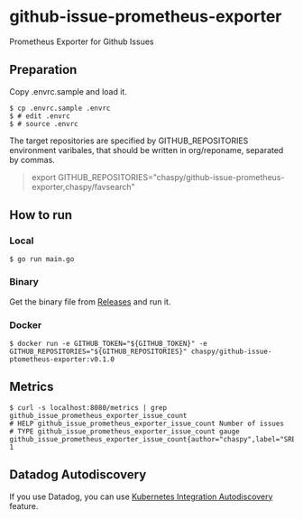 # github-issue-prometheus-exporter
Prometheus Exporter for Github Issues

## Preparation

Copy .envrc.sample and load it.

```
$ cp .envrc.sample .envrc
$ # edit .envrc
$ # source .envrc
```

The target repositories are specified by GITHUB_REPOSITORIES environment varibales, that should be written in org/reponame, separated by commas.

>export GITHUB_REPOSITORIES="chaspy/github-issue-prometheus-exporter,chaspy/favsearch"

## How to run

### Local

```
$ go run main.go
```

### Binary

Get the binary file from [Releases](https://github.com/chaspy/github-issue-prometheus-exporter/releases) and run it.

### Docker

```
$ docker run -e GITHUB_TOKEN="${GITHUB_TOKEN}" -e GITHUB_REPOSITORIES="${GITHUB_REPOSITORIES}" chaspy/github-issue-ptometheus-exporter:v0.1.0
```

## Metrics

```
$ curl -s localhost:8080/metrics | grep github_issue_prometheus_exporter_issue_count
# HELP github_issue_prometheus_exporter_issue_count Number of issues
# TYPE github_issue_prometheus_exporter_issue_count gauge
github_issue_prometheus_exporter_issue_count{author="chaspy",label="SRE",number="27193",repo="quipper/quipper"} 1
```
## Datadog Autodiscovery

If you use Datadog, you can use [Kubernetes Integration Autodiscovery](https://docs.datadoghq.com/agent/kubernetes/integrations/?tab=kubernetes) feature.



